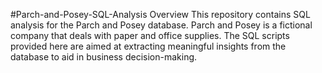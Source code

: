 #Parch-and-Posey-SQL-Analysis
Overview
This repository contains SQL analysis for the Parch and Posey database. Parch and Posey is a fictional company that deals with paper and office supplies. The SQL scripts provided here are aimed at extracting meaningful insights from the database to aid in business decision-making.


